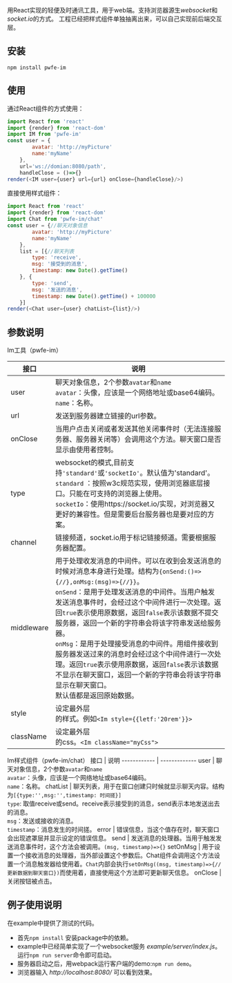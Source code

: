 用React实现的轻便及时通讯工具，用于web端。支持浏览器源生*websocket*和*socket.io*的方式。
工程已经把样式组件单独抽离出来，可以自己实现前后端交互层。
## 安装
`npm install pwfe-im`
## 使用
通过React组件的方式使用：
```JavaScript
import React from 'react'
import {render} from 'react-dom'
import IM from 'pwfe-im'
const user = {
        avatar: 'http://myPicture'
        name:'myName'
    },
    url='ws://domian:8080/path',
    handleClose = ()=>{}
render(<IM user={user} url={url} onClose={handleClose}/>)
```
直接使用样式组件：
```JavaScript
import React from 'react'
import {render} from 'react-dom'
import Chat from 'pwfe-im/chat'
const user = {//聊天对象信息
        avatar: 'http://myPicture'
        name:'myName'
    },
    list = [{//聊天列表
        type: 'receive',
        msg: '接受到的消息',
        timestamp: new Date().getTime()
    }, {
        type: 'send',
        msg: '发送的消息',
        timestamp: new Date().getTime() + 100000
    }]
render(<Chat user={user} chatList={list}/>)
```
## 参数说明
Im工具（pwfe-im）

接口 | 说明
------------ | -------------
user | 聊天对象信息，2个参数`avatar`和`name`<br>`avatar`：头像，应该是一个网络地址或base64编码。<br>`name`：名称。
url | 发送到服务器建立链接的url参数。
onClose | 当用户点击关闭或者发送其他关闭事件时（无法连接服务器、服务器关闭等）会调用这个方法。聊天窗口是否显示由使用者控制。
type | websocket的模式,目前支持`'standard'`或`'socketIo'`。默认值为'standard'。<br>`standard` ：按照w3c规范实现，使用浏览器底层接口。只能在可支持的浏览器上使用。<br>`socketIo`：使用https://socket.io/实现，对浏览器又更好的兼容性。但是需要后台服务器也是要对应的方案。
channel | 链接频道，socket.io用于标记链接频道。需要根据服务器配置。
middleware | 用于处理收发消息的中间件。可以在收到会发送消息的时候对消息本身进行处理。结构为`{onSend:()=>{//},onMsg:(msg)=>{//}}`。<br>`onSend`：是用于处理发送消息的中间件。当用户触发发送消息事件时，会经过这个中间件进行一次处理。返回`true`表示使用原数据，返回`false`表示该数据不提交服务器，返回一个新的字符串会将该字符串发送给服务器。<br>`onMsg`：是用于处理接受消息的中间件。用组件接收到服务器发送过来的消息时会经过这个中间件进行一次处理。返回`true`表示使用原数据，返回`false`表示该数据不显示在聊天窗口，返回一个新的字符串会将该字符串显示在聊天窗口。<br>默认值都是返回原始数据。
style | 设定最外层<div>的样式。例如`<Im style={{letf:'20rem'}}>`
className | 设定最外层<div>的css。`<Im className="myCss">`

Im样式组件（pwfe-im/chat）
接口 | 说明
------------ | -------------
user | 聊天对象信息，2个参数`avatar`和`name`<br>`avatar`：头像，应该是一个网络地址或base64编码。<br>`name`：名称。
chatList | 聊天列表，用于在窗口创建只时候就显示聊天内容。结构为`[{type:'',msg:'',timestamp: 时间搓}]`<br>`type`: 取值receive或send。receive表示接受到的消息，send表示本地发送出去的消息。<br>`msg`：发送或接收的消息。<br>`timestamp`：消息发生的时间搓。
error | 错误信息，当这个值存在时，聊天窗口会出现遮罩层并显示设定的错误信息。
send | 发送消息的处理器。当用于触发发送消息事件时，这个方法会被调用。`(msg, timestamp)=>{}`
setOnMsg | 用于设置一个接收消息的处理器，当外部设置这个参数后。Chat组件会调用这个方法设置一个消息触发器给使用着。`Chat`内部会执行`setOnMsg((msg, timestamp)=>{//更新数据到聊天窗口})`而使用着，直接使用这个方法即可更新聊天信息。
onClose | 关闭按钮被点击。

## 例子使用说明
在example中提供了测试的代码。
- 首先`npm install` 安装package中的依赖。
- example中已经简单实现了一个websocket服务 *example/server/index.js*。运行`npm run server`命令即可启动。
- 服务器启动之后，用webpack运行客户端的demo:`npm run demo`。
- 浏览器输入 *http://localhost:8080/* 可以看到效果。